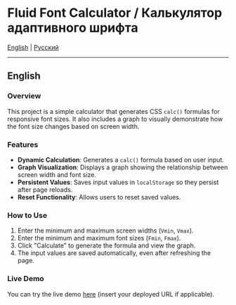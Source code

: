 # Fluid Font Calculator / Калькулятор адаптивного шрифта

[English](#english) | [Русский](#русский)

---

## English

### Overview

This project is a simple calculator that generates CSS `calc()` formulas for responsive font sizes. It also includes a graph to visually demonstrate how the font size changes based on screen width.

### Features

- **Dynamic Calculation**: Generates a `calc()` formula based on user input.
- **Graph Visualization**: Displays a graph showing the relationship between screen width and font size.
- **Persistent Values**: Saves input values in `localStorage` so they persist after page reloads.
- **Reset Functionality**: Allows users to reset saved values.

### How to Use

1. Enter the minimum and maximum screen widths (`Vmin`, `Vmax`).
2. Enter the minimum and maximum font sizes (`Fmin`, `Fmax`).
3. Click "Calculate" to generate the formula and view the graph.
4. The input values are saved automatically, even after refreshing the page.

### Live Demo

You can try the live demo [here](#) (insert your deployed URL if applicable).
